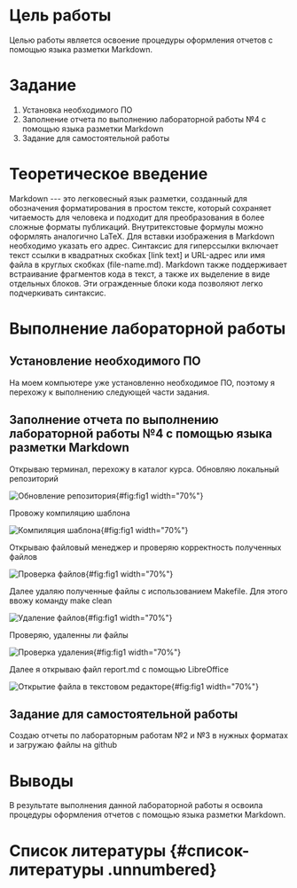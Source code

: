 # Цель работы

Целью работы является освоение процедуры оформления отчетов с помощью
языка разметки Markdown.

# Задание

1.  Установка необходимого ПО
2.  Заполнение отчета по выполнению лабораторной работы №4 с помощью
    языка разметки Markdown
3.  Задание для самостоятельной работы

# Теоретическое введение

Markdown --- это легковесный язык разметки, созданный для обозначения
форматирования в простом тексте, который сохраняет читаемость для
человека и подходит для преобразования в более сложные форматы
публикаций. Внутритекстовые формулы можно оформлять аналогично LaTeX.
Для вставки изображения в Markdown необходимо указать его адрес.
Синтаксис для гиперссылки включает текст ссылки в квадратных скобках
\[link text\] и URL-адрес или имя файла в круглых скобках
(file-name.md). Markdown также поддерживает встраивание фрагментов кода
в текст, а также их выделение в виде отдельных блоков. Эти огражденные
блоки кода позволяют легко подчеркивать синтаксис.

# Выполнение лабораторной работы

## Установление необходимого ПО

На моем компьютере уже установленно необходимое ПО, поэтому я перехожу к
выполнению следующей части задания.

## Заполнение отчета по выполнению лабораторной работы №4 с помощью языка разметки Markdown

Открываю терминал, перехожу в каталог курса. Обновляю локальный
репозиторий

![Обновление
репозитория](/image/20.jpg){#fig:fig1
width="70%"}

Провожу компиляцию шаблона

![Компиляция шаблона](/image/21.jpg){#fig:fig1 width="70%"}

Открываю файловый менеджер и проверяю корректность полученных файлов

![Проверка файлов](/image/22.jpg){#fig:fig1 width="70%"}

Далее удаляю полученные файлы с использованием Makefile. Для этого ввожу
команду make clean

![Удаление файлов](/image/24.jpg){#fig:fig1 width="70%"}

Проверяю, удаленны ли файлы

![Проверка удаления](/image/23.jpg){#fig:fig1 width="70%"}

Далее я открываю файл report.md с помощью LibreOffice

![Открытие файла в текстовом редакторе](/image/25.jpg){#fig:fig1
width="70%"}

## Задание для самостоятельной работы

Создаю отчеты по лабораторным работам №2 и №3 в нужных форматах и
загружаю файлы на github

# Выводы

В результате выполнения данной лабораторной работы я освоила процедуры
оформления отчетов с помощью языка разметки Markdown.

# Список литературы {#список-литературы .unnumbered}
